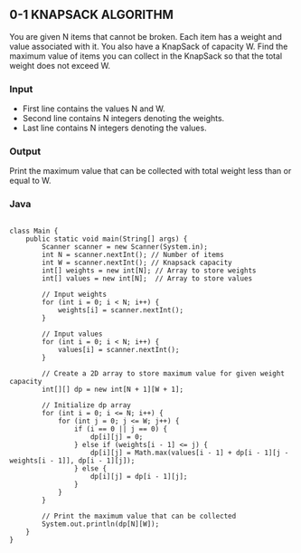 ## 0-1 KNAPSACK ALGORITHM

You are given N items that cannot be broken. Each item has a weight and value associated with it.
You also have a KnapSack of capacity W.
Find the maximum value of items you can collect in the KnapSack so that the total weight does not exceed W.

### Input

- First line contains the values N and W.
- Second line contains N integers denoting the weights.
- Last line contains N integers denoting the values.

### Output

Print the maximum value that can be collected with total weight less than or equal to W.

### Java

```import java.util.*;

class Main {
    public static void main(String[] args) {
        Scanner scanner = new Scanner(System.in);
        int N = scanner.nextInt(); // Number of items
        int W = scanner.nextInt(); // Knapsack capacity
        int[] weights = new int[N]; // Array to store weights
        int[] values = new int[N];  // Array to store values
        
        // Input weights
        for (int i = 0; i < N; i++) {
            weights[i] = scanner.nextInt();
        }
        
        // Input values
        for (int i = 0; i < N; i++) {
            values[i] = scanner.nextInt();
        }
        
        // Create a 2D array to store maximum value for given weight capacity
        int[][] dp = new int[N + 1][W + 1];
        
        // Initialize dp array
        for (int i = 0; i <= N; i++) {
            for (int j = 0; j <= W; j++) {
                if (i == 0 || j == 0) {
                    dp[i][j] = 0;
                } else if (weights[i - 1] <= j) {
                    dp[i][j] = Math.max(values[i - 1] + dp[i - 1][j - weights[i - 1]], dp[i - 1][j]);
                } else {
                    dp[i][j] = dp[i - 1][j];
                }
            }
        }
        
        // Print the maximum value that can be collected
        System.out.println(dp[N][W]);
    }
}
```
